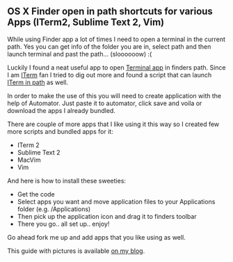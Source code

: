OS X Finder open in path shortcuts for various Apps (ITerm2, Sublime Text 2, Vim)
-------

While using Finder app a lot of times I need to open a terminal in the current path. Yes you can get info of the folder you are in, select path and then launch terminal and past the path... (sloooooow) :(

Luckily I found a neat useful app to open [Terminal app] in finders path. Since I am [ITerm] fan I tried to dig out more and found a script that can launch [ITerm in path] as well.

In order to make the use of this you will need to create application with the help of Automator. Just paste it to automator, click save and voila or download the apps I already bundled.

There are couple of more apps that I like using it this way so I created few more scripts and bundled apps for it:

* ITerm 2
* Sublime Text 2
* MacVim
* Vim

And here is how to install these sweeties:

* Get the code
* Select apps you want and move application files to your Applications folder (e.g. /Applications)
* Then pick up the application icon and drag it to finders toolbar
* There you go.. all set up.. enjoy!

Go ahead fork me up and add apps that you like using as well.

This guide with pictures is available [on my blog].

 [Terminal app]: http://code.google.com/p/cdto/
 [ITerm]:http://www.iterm2.com/
 [ITerm in path]:https://gist.github.com/905546
 [on my blog]:http://blog.miloszikic.com/2012/03/os-x-finder-open-in-path-shortcuts-for.html

